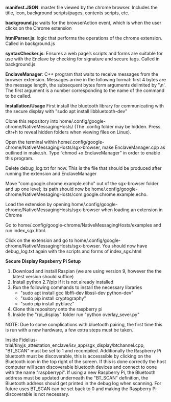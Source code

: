 **manifest.JSON**: master file viewed by the chrome browser. Includes the title,
icon, background scripts/pages, contents scripts, etc.

**background.js**: waits for the browserAction event, which is when the user clicks
on the Chrome extension

**htmlParser.js**: logic that performs the operations of the chrome extension. Called in background.js

**syntaxChecker.js**: Ensures a web page’s scripts and forms are suitable for use with the Enclave by checking for signature and secure tags. Called in background.js

**EnclaveManager**: C++ program that waits to receive messages from the browser extension. 
Messages arrive in the following format: first 4 bytes are the message length,
the subsequent bytes form arguments delimited by '\n'. The first argument is a
 number corresponding to the name of the command to be called. 

**Installation/Usage**
First install the bluetooth library for communicating with the secure display with "sudo apt install libbluetooth-dev"

Clone this repository into home/.config/google-chrome/NativeMessagingHosts/ (The .config folder may be hidden. Press cltr+h to reveal hidden folders when viewing files on Linux). 

Open the terminal within home/.config/google-chrome/NativeMessagingHosts/sgx-browser, make EnclaveManager.cpp as outlined in make.sh. Type “chmod +x EnclaveManager” in order to enable this program. 

Delete debug_log.txt for now. This is the file that should be produced after running the extension and EnclaveManager

Move "com.google.chrome.example.echo" out of the sgx-browser folder and up one level; its path should now be home/.config/google-chrome/NativeMessagingHosts/com.google.chrome.example.echo.

Load the extension by opening home/.config/google-chrome/NativeMessagingHosts/sgx-browser when loading an extension in Chrome

Go to home/.config/google-chrome/NativeMessagingHosts/examples and run index_sgx.html.

Click on the extension and go to home/.config/google-chrome/NativeMessagingHosts/sgx-browser. You should now have debug_log.txt again with the scripts and forms of index_sgx.html

**Secure Display Rapsberry Pi Setup**
1. Download and install Raspian (we are using version 9, however the the latest
   version should suffice)
2. Install python 2.7/pip if it is not already installed
3. Run the following commands to install the necessary libraries
    - "sudo apt install gcc libffi-dev libssl-dev python-dev"
    - "sudo pip install cryptography"
    - "sudo pip install pybluez"
4. Clone this repository onto the raspberry pi
5. Inside the "rpi_display" folder run "python overlay_sever.py"

NOTE: Due to some complications with bluetooth pairing, the first time this is
run with a new hardware, a few extra
steps must be taken.

Inside Fidelius-trial/tinyjs_attestation_enclave/isv_app/sgx_display/btchannel.cpp,
"BT_SCAN" must be set to 1 and recompiled. Additionally the Raspberry Pi
bluetooth must be discoverable, this is accesssible by clicking on the
Bluetooth icon in the top right of the screen. If this is done correctly the
host computer will scan discoverable bluetooth devices and connect to oone with
the name "raspberrypi". If using a new Raspberry Pi, the Bluetooth address must be updated
underneath the "BT_SCAN" definition, the Bluetooth address should get printed
in the debug log when scanning. For future uses BT_SCAN can be set back to 0
and making the Raspberry Pi discoverable is not necessary.

